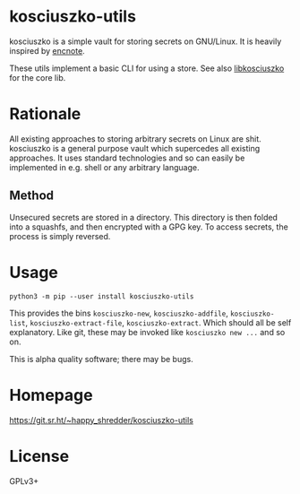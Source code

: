 # kosciuszko-utils

kosciuszko is a simple vault for storing secrets on GNU/Linux. It is heavily inspired by [encnote](https://git.sr.ht/~shakna/encnote).

These utils implement a basic CLI for using a store. See also [libkosciuszko](https://git.sr.ht/~happy_shredder/libkosciuszko) for the core lib.

# Rationale

All existing approaches to storing arbitrary secrets on Linux are shit. kosciuszko is a general purpose vault which supercedes all existing approaches. It uses standard technologies and so can easily be implemented in e.g. shell or any arbitrary language.

## Method
Unsecured secrets are stored in a directory. This directory is then folded into a squashfs, and then encrypted with a GPG key.
To access secrets, the process is simply reversed.

# Usage

`python3 -m pip --user install kosciuszko-utils`

This provides the bins `kosciuszko-new`, `kosciuszko-addfile`, `kosciuszko-list`, `kosciuszko-extract-file`, `kosciuszko-extract`. 
Which should all be self explanatory. Like git, these may be invoked like `kosciuszko new ...` and so on.

This is alpha quality software; there may be bugs.

# Homepage

<https://git.sr.ht/~happy_shredder/kosciuszko-utils>

# License

GPLv3+
